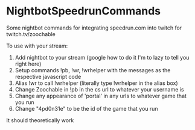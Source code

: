 # NightbotSpeedrunCommands
Some nightbot commands for integrating speedrun.com into twitch for twitch.tv/zoochable


To use with your stream:
1. Add nightbot to your stream (google how to do it I'm to lazy to tell you right here)
2. Setup commands !pb, !wr, !wrhelper with the messages as the respective javascript code
3. Alias !wr to call !wrhelper (literally type !wrhelper in the alias box)
4. Change Zoochable in !pb in the cs url to whatever your username is
5. Change any appearance of 'portal' in any urls to whatever game that you run
6. Change "4pd0n31e" to be the id of the game that you run

It should theoretically work

